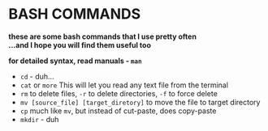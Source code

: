 # BASH COMMANDS
**these are some bash commands that I use pretty often**\
**...and I hope you will find them useful too**

**for detailed syntax, read manuals - `man`**

* `cd` - duh...
* `cat` or `more` This will let you read any text file from the terminal
* `rm` to delete files, `-r` to delete directories, `-f` to force delete
* `mv [source_file] [target_diretory]` to move the file to target directory
* `cp` much like `mv`, but instead of cut-paste, does copy-paste
* `mkdir` - duh
